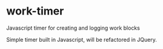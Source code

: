 # work-timer
Javascript timer for creating and logging work blocks

Simple timer built in Javascript, will be refactored in JQuery.

